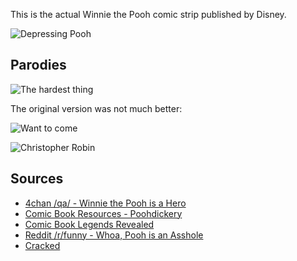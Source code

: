 This is the actual Winnie the Pooh comic strip published by Disney.

![Depressing Pooh](http://i.imgur.com/411PIMA.jpg)

## Parodies

![The hardest thing](http://i.imgur.com/6LGTdxx.jpg)

The original version was not much better:

![Want to come](http://i.imgur.com/sCtXl1A.jpg)

![Christopher Robin](http://i.imgur.com/7ZnB7.jpg)

## Sources

* [4chan /qa/ - Winnie the Pooh is a Hero](http://boards.4chan.org/qa/thread/77501/winnie-the-pooh-is-a-hero)
* [Comic Book Resources - Poohdickery](http://goodcomics.comicbookresources.com/category/poohdickery/)
* [Comic Book Legends Revealed](http://goodcomics.comicbookresources.com/2012/10/05/comic-book-legends-revealed-387/)
* [Reddit /r/funny - Whoa, Pooh is an Asshole](http://www.reddit.com/r/funny/comments/10cvqd/whoa_pooh_is_an_asshole/)
* [Cracked](http://www.cracked.com/article_21404_6-shockingly-adult-episodes-kid-friendly-franchises.html)